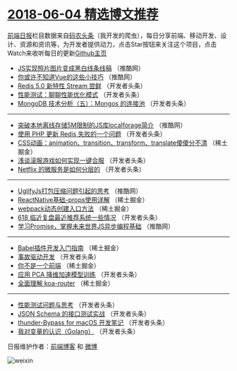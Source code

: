# [2018-06-04 精选博文推荐](https://toutiao.qdkfweb.cn/date/2018/06/04)

[前端日报](https://qdkfweb.cn/c/news)栏目数据来自[码农头条](https://toutiao.qdkfweb.cn/)（我开发的爬虫），每日分享前端、移动开发、设计、资源和资讯等，为开发者提供动力，点击Star按钮来关注这个项目，点击Watch来收听每日的更新[Github主页](https://github.com/kujian/frontendDaily)
* [JS实现照片图片变成黑白线条线稿](https://toutiao.qdkfweb.cn/76480.html) （推酷网）
* [你或许不知道Vue的这些小技巧](https://toutiao.qdkfweb.cn/76481.html) （推酷网）
* [Redis 5.0 新特性 Stream 尝鲜](https://toutiao.qdkfweb.cn/76447.html) （开发者头条）
* [性能测试：聊聊性能优化模式](https://toutiao.qdkfweb.cn/76453.html) （开发者头条）
* [MongoDB 技术分析（五）：Mongos 的连接池](https://toutiao.qdkfweb.cn/76456.html) （开发者头条）

***
* [突破本地离线存储5M限制的JS库localforage简介](https://toutiao.qdkfweb.cn/76478.html) （推酷网）
* [使用 PHP 更新 Redis 失败的一个问题](https://toutiao.qdkfweb.cn/76452.html) （开发者头条）
* [CSS动画：animation、transition、transform、translate傻傻分不清](https://toutiao.qdkfweb.cn/76445.html) （稀土掘金）
* [浅谈滚服游戏如何实现一键合服](https://toutiao.qdkfweb.cn/76458.html) （开发者头条）
* [Netflix 的微服务是如何分层的](https://toutiao.qdkfweb.cn/76448.html) （开发者头条）

***
* [UglifyJs打包压缩问题引起的思考](https://toutiao.qdkfweb.cn/76482.html) （推酷网）
* [ReactNative基础-props使用详解](https://toutiao.qdkfweb.cn/76443.html) （稀土掘金）
* [webpack动态创建入口方法](https://toutiao.qdkfweb.cn/76444.html) （稀土掘金）
* [618 临近复盘最近推荐系统一些情况](https://toutiao.qdkfweb.cn/76451.html) （开发者头条）
* [学习Promise，掌握未来世界JS异步编程基础](https://toutiao.qdkfweb.cn/76479.html) （推酷网）

***
* [Babel插件开发入门指南](https://toutiao.qdkfweb.cn/76440.html) （稀土掘金）
* [事故驱动开发](https://toutiao.qdkfweb.cn/76454.html) （开发者头条）
* [你不是一个前端](https://toutiao.qdkfweb.cn/76441.html) （稀土掘金）
* [应用 PCA 降维加速模型训练](https://toutiao.qdkfweb.cn/76455.html) （开发者头条）
* [全面理解 koa-router](https://toutiao.qdkfweb.cn/76442.html) （稀土掘金）

***
* [性能测试问题与思考](https://toutiao.qdkfweb.cn/76457.html) （开发者头条）
* [JSON Schema 的接口测试实战](https://toutiao.qdkfweb.cn/76449.html) （开发者头条）
* [thunder-Bypass for macOS 开发笔记](https://toutiao.qdkfweb.cn/76459.html) （开发者头条）
* [我对变量的认识（Golang）](https://toutiao.qdkfweb.cn/76450.html) （开发者头条）

日报维护作者：[前端博客](https://qdkfweb.cn/) 和 [微博](https://qdkfweb.cn/go/weibo)

![weixin](https://user-images.githubusercontent.com/3055447/38468989-651132ac-3b80-11e8-8e6b-15122322a9d7.png)